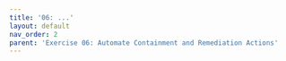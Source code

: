 ```yaml
---
title: '06: ...'
layout: default
nav_order: 2
parent: 'Exercise 06: Automate Containment and Remediation Actions'
---
```

